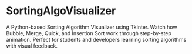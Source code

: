 # SortingAlgoVisualizer
A Python-based Sorting Algorithm Visualizer using Tkinter. Watch how Bubble, Merge, Quick, and Insertion Sort work through step-by-step animation. Perfect for students and developers learning sorting algorithms with visual feedback.
